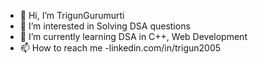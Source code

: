 - 👋 Hi, I’m TrigunGurumurti
- 👀 I’m interested in Solving DSA questions
- 🌱 I’m currently learning DSA in C++, Web Development
- 📫 How to reach me
   -linkedin.com/in/trigun2005

<!---
TrigunGurumurti/TrigunGurumurti is a ✨ special ✨ repository because its `README.md` (this file) appears on your GitHub profile.
You can click the Preview link to take a look at your changes.
--->

